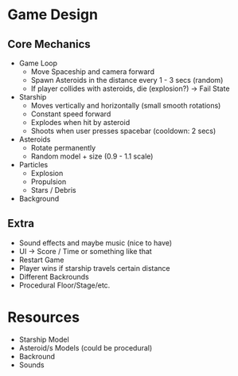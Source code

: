 # Game Design

## Core Mechanics

- Game Loop
    - Move Spaceship and camera forward
    - Spawn Asteroids in the distance every 1 - 3 secs (random)
    - If player collides with asteroids, die (explosion?) -> Fail State
- Starship
    - Moves vertically and horizontally (small smooth rotations)
    - Constant speed forward
    - Explodes when hit by asteroid
    - Shoots when user presses spacebar (cooldown: 2 secs)
- Asteroids
    - Rotate permanently
    - Random model + size (0.9 - 1.1 scale)
- Particles
    - Explosion
    - Propulsion
    - Stars / Debris
- Background

## Extra

- Sound effects and maybe music (nice to have)
- UI -> Score / Time or something like that
- Restart Game
- Player wins if starship travels certain distance
- Different Backrounds
- Procedural Floor/Stage/etc.

# Resources

- Starship Model
- Asteroid/s Models (could be procedural)
- Backround
- Sounds